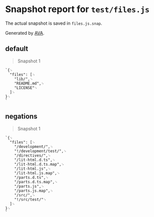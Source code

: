# Snapshot report for `test/files.js`

The actual snapshot is saved in `files.js.snap`.

Generated by [AVA](https://ava.li).

## default

> Snapshot 1

    `{␊
      "files": [␊
        "lib/",␊
        "README.md",␊
        "LICENSE"␊
      ]␊
    }␊
    `

## negations

> Snapshot 1

    `{␊
      "files": [␊
        "/development/",␊
        "!/development/test/",␊
        "/directives/",␊
        "/lit-html.d.ts",␊
        "/lit-html.d.ts.map",␊
        "/lit-html.js",␊
        "/lit-html.js.map",␊
        "/parts.d.ts",␊
        "/parts.d.ts.map",␊
        "/parts.js",␊
        "/parts.js.map",␊
        "/src/",␊
        "!/src/test/"␊
      ]␊
    }␊
    `
